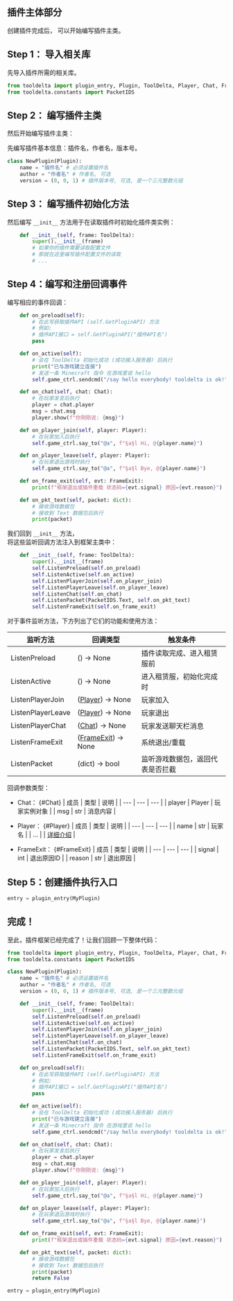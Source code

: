 ## 插件主体部分

创建插件完成后， 可以开始编写插件主类。

## Step 1： 导入相关库

先导入插件所需的相关库。
```python
from tooldelta import plugin_entry, Plugin, ToolDelta, Player, Chat, FrameExit
from tooldelta.constants import PacketIDS
```

## Step 2： 编写插件主类

然后开始编写插件主类：

先编写插件基本信息：插件名，作者名，版本号。
```python
class NewPlugin(Plugin):
    name = "插件名" # 必须设置插件名
    author = "作者名" # 作者名, 可选
    version = (0, 0, 1) # 插件版本号, 可选, 是一个三元整数元组

```

## Step 3： 编写插件初始化方法

然后编写 `__init__` 方法用于在读取插件时初始化插件类实例：

```python
    def __init__(self, frame: ToolDelta):
        super().__init__(frame)
        # 如果你的插件需要读取配置文件
        # 那就在这里编写插件配置文件的读取
        # ...

```

## Step 4：编写和注册回调事件

编写相应的事件回调：

```python
    def on_preload(self):
        # 在此写获取插件API (self.GetPluginAPI) 方法
        # 例如:
        # 插件API接口 = self.GetPluginAPI("插件API名")
        pass

    def on_active(self):
        # 会在 ToolDelta 初始化成功 (成功接入服务器) 后执行
        print("已与游戏建立连接")
        # 发送一条 Minecraft 指令 在游戏里说 hello
        self.game_ctrl.sendcmd("/say hello everybody! tooldelta is ok!")

    def on_chat(self, chat: Chat):
        # 在玩家发言后执行
        player = chat.player
        msg = chat.msg
        player.show(f"你刚刚说: {msg}")

    def on_player_join(self, player: Player):
        # 在玩家加入后执行
        self.game_ctrl.say_to("@a", f"§a§l Hi, @{player.name}")

    def on_player_leave(self, player: Player):
        # 在玩家退出游戏时执行
        self.game_ctrl.say_to("@a", f"§a§l Bye, @{player.name}")

    def on_frame_exit(self, evt: FrameExit):
        print(f"框架退出或插件重载 状态码={evt.signal} 原因={evt.reason}")

    def on_pkt_text(self, packet: dict):
        # 接收游戏数据包
        # 接收到 Text 数据包后执行
        print(packet)
```

我们回到 `__init__` 方法，  
将这些监听回调方法注入到框架主类中：

```python
    def __init__(self, frame: ToolDelta):
        super().__init__(frame)
        self.ListenPreload(self.on_preload)
        self.ListenActive(self.on_active)
        self.ListenPlayerJoin(self.on_player_join)
        self.ListenPlayerLeave(self.on_player_leave)
        self.ListenChat(self.on_chat)
        self.ListenPacket(PacketIDS.Text, self.on_pkt_text)
        self.ListenFrameExit(self.on_frame_exit)

```

对于事件监听方法，下方列出了它们的功能和使用方法：

| 监听方法 | 回调类型 | 触发条件 |
| --- | --- | --- |
| ListenPreload | () -> None | 插件读取完成、进入租赁服前 |
| ListenActive | () -> None | 进入租赁服，初始化完成时 |
| ListenPlayerJoin | ([Player](#Player)) -> None | 玩家加入 |
| ListenPlayerLeave | ([Player](#Player)) -> None | 玩家退出 |
| ListenPlayerChat | ([Chat](#Chat)) -> None | 玩家发送聊天栏消息 |
| ListenFrameExit | ([FrameExit](#FrameExit)) -> None | 系统退出/重载 |
| ListenPacket | (dict) -> bool | 监听游戏数据包，返回代表是否拦截 |

回调参数类型：
- Chat： {#Chat}
    | 成员 | 类型 | 说明 |
    | --- | --- | --- |
    | player | Player | 玩家实例对象 |
    | msg | str | 消息内容 |

- Player： {#Player}
    | 成员 | 类型 | 说明 |
    | --- | --- | --- |
    | name | str | 玩家名 |
    | ... |  | [详细介绍](/plugin-dev/api/玩家信息.md) |

- FrameExit： {#FrameExit}
    | 成员 | 类型 | 说明 |
    | --- | --- | --- |
    | signal | int | 退出原因ID |
    | reason | str | 退出原因 |

## Step 5：创建插件执行入口

```python
entry = plugin_entry(MyPlugin)
```

## 完成！

至此，插件框架已经完成了！让我们回顾一下整体代码：
```python
from tooldelta import plugin_entry, Plugin, ToolDelta, Player, Chat, FrameExit
from tooldelta.constants import PacketIDS

class NewPlugin(Plugin):
    name = "插件名" # 必须设置插件名
    author = "作者名" # 作者名, 可选
    version = (0, 0, 1) # 插件版本号, 可选, 是一个三元整数元组

    def __init__(self, frame: ToolDelta):
        super().__init__(frame)
        self.ListenPreload(self.on_preload)
        self.ListenActive(self.on_active)
        self.ListenPlayerJoin(self.on_player_join)
        self.ListenPlayerLeave(self.on_player_leave)
        self.ListenChat(self.on_chat)
        self.ListenPacket(PacketIDS.Text, self.on_pkt_text)
        self.ListenFrameExit(self.on_frame_exit)

    def on_preload(self):
        # 在此写获取插件API (self.GetPluginAPI) 方法
        # 例如:
        # 插件API接口 = self.GetPluginAPI("插件API名")
        pass

    def on_active(self):
        # 会在 ToolDelta 初始化成功 (成功接入服务器) 后执行
        print("已与游戏建立连接")
        # 发送一条 Minecraft 指令 在游戏里说 hello
        self.game_ctrl.sendcmd("/say hello everybody! tooldelta is ok!")

    def on_chat(self, chat: Chat):
        # 在玩家发言后执行
        player = chat.player
        msg = chat.msg
        player.show(f"你刚刚说: {msg}")

    def on_player_join(self, player: Player):
        # 在玩家加入后执行
        self.game_ctrl.say_to("@a", f"§a§l Hi, @{player.name}")

    def on_player_leave(self, player: Player):
        # 在玩家退出游戏时执行
        self.game_ctrl.say_to("@a", f"§a§l Bye, @{player.name}")

    def on_frame_exit(self, evt: FrameExit):
        print(f"框架退出或插件重载 状态码={evt.signal} 原因={evt.reason}")

    def on_pkt_text(self, packet: dict):
        # 接收游戏数据包
        # 接收到 Text 数据包后执行
        print(packet)
        return False

entry = plugin_entry(MyPlugin)
```